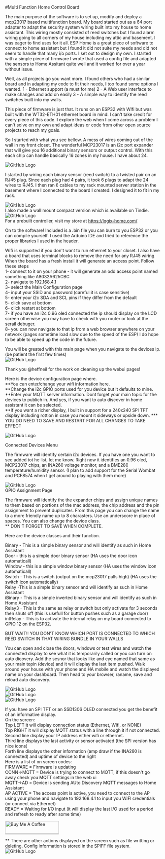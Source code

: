 #Multi Function Home Control Board



The main purpose of the software is to set up, modify and deploy a mcp23017 based multifunction board.  My board started out as a 64 port adapter to adapt the security system wiring built into my house to home assistant.  This wiring mostly consisted of reed switches but I found alarm wiring going to all corners of my house including my attic and basement.  I was eager to find uses for it all.  ESP Home is a great piece of software to connect to home assistant but I found it did not suite my needs and did not seem to handle that many i/o ports.  I set out to design my own.  I started with a simple piece of firmware I wrote that used a config file and adapted the sensors to Home Assitant quite well and it worked for over a year without issue. <br>

Well, as all projects go you want more.  I found others who had a similar board and in adapting my code to fit their needs, I too found some options I wanted.
1 - Ethernet support (a must for me) 
2 - A Web user interface to make changes and add on easily
3 - A simple way to identify the reed switches built into my walls.  

This piece of firmware is just that.  It runs on an ESP32 with WIfi but was built with the WT32-ETH01 ethernet board in mind.  I can't take credit for every piece of this code.  I explore the web when I come across a problem I can't solve on my own and adapt ideas or code from other open source projects to reach my goals.  

So I started with what you see bellow.  A mess of wires coming out of the wall in my front closet.  The wonderful MCP23017 is an i2c port expander that will give you 16 additional binary sensors or output control.  With this each chip can handle basically 16 zones in my house.  I have about 24.  <br>

![GitHub Logo](https://github.com/logichousepcb/Logix_Multifunction/blob/main/BEFORE%26AFTER.PNG)<br>

I started by wiring each binary sensor (reed switch) to a twisted pair on an RJ45 plug.  Since each plug had 4 pairs, it took 6 plugs to adapt the 24 wires to RJ45.  I then ran 6 cables to my rack mounted server station in the basement where I connected to the board I created.  I designed it to fit in my rack.
 
![GitHub Logo](https://github.com/logichousepcb/Logix_Multifunction/blob/main/LH2_0_Rack_Mount.PNG)<br>
I also made a wall mount compact version which is available on Tindie.
![GitHub Logo](https://github.com/logichousepcb/Logix_Multifunction/blob/main/LH25_Tindie.jpg)<br>
For a prebuilt controller, visit my store at https://logix-home.com/ 
<br>


On to the software!  Included is a .bin file you can burn to you ESP32 or you can compile yourself.  I used the Arduino IDE and tried to reference the proper libraries I used in the header.

Wifi is supported if you don't want to run ethernet to your closet.  I also have a board that uses terminal blocks to remove the need for any RJ45 wiring. When the board has a fresh install it will generate an access point.  Follow these steps <br>
1- connect to it on your phone - it will generate an odd access point named something like A8032A625CBC<br>
2- navigate to 192.168.4.1 <br>
3- select the Main Configuration page <br>
4- input your SSID and password (careful it is case sensitive) <br>
5- enter your i2c SDA and SCL pins if they differ from the default <br>
5- click save at bottom <br>
6- click restart at bottom <br>
7- if you have an i2c 0.96 oled connected the ip should display on the LCD screen otherwise you may have to check with you router or look at the serail debuger. <br>
8- you can now navigate to that ip from a web browser anywhere on your network (pages sometime load slow due to the speed of the ESP)  I do hope to be able to speed up the code in the future. <br>


You will be greated with this main page when you navigate to the devices ip.  (be patient the first few times) <br>
![GitHub Logo](https://github.com/logichousepcb/Logix_Multifunction/blob/main/images/MainPage.PNG)<br>

Thank you @heffneil for the work on cleaning up the webui pages!

Here is the device configuration page where.  
**You can enter/change your wifi information here. <br>
**Change the i2c GPIO ports used for you device but it defaults to mine. <br>
**Enter your MQTT server information. Dont forget your main topic for the devices to publich in.  And yes, if you want to auto discover in home assistant it can be selected. <br>
**If you want a richer display, I built in support for a 240x240 SPI TFT display including rottion in case you mount it sideways or upside down.
*** YOU DO NEED TO SAVE AND RESTART FOR ALL CHANGES TO TAKE EFFECT

![GitHub Logo](https://github.com/logichousepcb/Logix_Multifunction/blob/main/images/ConfigPage.PNG)<br>

Connected Devices Menu <br>

The firmware will identify certain i2c devices.  If you have one you want to see added tot he list, let me know.  Right now it identifies an 0.96 oled, MCP23017 chips, an INA260 voltage monitor, and a BME280 temperature/humidity sensor.  (I plan to add support for the Serial Wombat and PCF8574 when I get around to playing with them more)  

![GitHub Logo](https://github.com/logichousepcb/Logix_Multifunction/blob/main/connected_devices.PNG)<br>
GPIO Assignment Page<br>

The firmware will identify the the expander chips and assign unique names to them based on portions of the mac address, the chip address and the pin assignment to prevent duplicates.  From this page you can change the name to a more friendly name up to 8 charasters.  Use an underscore in place of spaces.  You can also change the device class.  <br>
** DON'T FORGET TO SAVE WHEN COMPLETE. <br>

Here are the device classes and their function. <br>

Binary - This is a simple binary sensor and will identify as such in Home Assistant <br>
Door - this is a simple door binary sensor (HA uses the door icon automaticall) <br>
Window - this is a simple window binary sensor (HA uses the window icon automaticall) <br>
Switch - This is a switch (output on the mcp23017 pulls high) (HA uses the switch icon automatically) <br>
Relay -This is a simple binary sensor and will identify as such in Home Assistant <br>
iBinary - This is a simple inverted binary sensor and will identify as such in Home Assistant <br> 
Relay3 - This is the same as relay or switch but only activate for 3 seconds then shuts off (this is usefull for button pushes such as a garage door) <br>
intRelay - This is to activate the internal relay on my board connected to GPIO 12 on the ESP32. <br>    

BUT WAIT!! YOU DON'T KNOW WHICH PORT IS CONNECTED TO WHICH REED SWITCH IN THAT WIRING BUNDLE IN YOUR WALLS <br>

You can open and close the doors, windows or test wires and watch the connected display to see what it is temporarily called or you can turn on auto dicovery.  Add the sesnor that looks like and eye named that same as your main topin (device) and it will display the last item pushed.  Walk around your house with your phone and HA mobile and watch the displayed name on your dashboard.  Then head to your browser, raname, save and reload auto discovery. <br>

![GitHub Logo](https://github.com/logichousepcb/Logix_Multifunction/blob/main/images/DefaultPortAssignments.PNG)<br>
![GitHub Logo](https://github.com/logichousepcb/Logix_Multifunction/blob/main/pinassigncompare.PNG)<br>
![GitHub Logo](https://github.com/logichousepcb/Logix_Multifunction/blob/main/images/AssignPage.PNG)<br>

If you have an SPI TFT or an SSD1306 OLED connected you get the benefit of an informative display.  
On the screen: <br>
Top LEFT it will display connection status (Ethernet, Wifi, or NONE) <br> 
Top RIGHT it will display MQTT status with a line through it if not connected. <br>
Second line display your IP address either wifi or ethernet. <br>
Third line displays the last activity or sensor activated (the SPI version has nice icons) <br>
Forth line displays the other information (amp draw if the INA260 is connected) and uptime of device to the right<br>
Here is a list of on screen codes: <br>
FIRMWARE = Firmware is updating <br>
CONN->MQTT = Device is trying to connect to MQTT, if this doesn't go away check you MQTT settings in the web ui <br>
MQTT->AD = Device is sending AUto Discovery MQTT messages to Home Assistant <br>
AP ACTIVE = The access point is active, you need to connect to the AP using your phone and navigate to 192.168.4.1 to input you WIFI credentials (or connect via Ethernet) <br>
READY = Waiting for I/O input (it will display the last I/O used for a period and refresh to ready after some time) <br>

<a href="https://www.buymeacoffee.com/logixpcbM" target="_blank"><img src="https://www.buymeacoffee.com/assets/img/custom_images/orange_img.png" alt="Buy Me A Coffee" style="height: 41px !important;width: 174px !important;box-shadow: 0px 3px 2px 0px rgba(190, 190, 190, 0.5) !important;-webkit-box-shadow: 0px 3px 2px 0px rgba(190, 190, 190, 0.5) !important;" ></a> <br>

** There are other actions displayed on the screen such as file writting or deleting.  Config information is stored in the SPIFF file system. <br>
![GitHub Logo](https://github.com/logichousepcb/Logix_Multifunction/blob/main/TFTOLED.PNG)<br>

